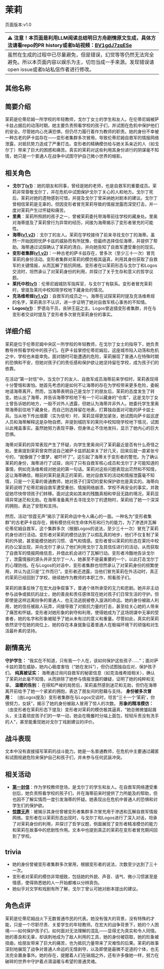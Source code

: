 # 茉莉
页面版本:v1.0
 

| :warning: 注意！本页面是利用LLM阅读总结明日方舟剧情原文生成，具体方法请看repo的PR history或者b站视频：[BV1gdJ7zqESe](https://www.bilibili.com/video/BV1gdJ7zqESe/)         |
|:----------------------------|
| 虽然在生成的过程中已尽量避免，但是错误，幻觉等等仍然无法完全避免。所以本页面内容以娱乐为主，切勿当成一手来源。发现错误请open issue或者b站私信作者进行修改。|



## 其他名称

## 简要介绍
茉莉是伦蒂尼姆一所学校的年轻教师，戈尔丁女士的学生和友人。在伦蒂尼姆被萨卡兹占据后的动荡时期，她主要负责照看学校的孩子们，并试图在危机中保护他们的安全。尽管她内心充满恐惧，但仍尽力履行着作为教师的职责。她的身份不幸被一种古老的萨卡兹存在——变形者集群多次冒用，导致伦蒂尼姆自救军的情报网络泄露，对抵抗势力造成了严重打击。变形者的精确模仿给与她关系亲近的人（如戈尔丁）带来了巨大的困惑和痛苦。真实的茉莉对这些利用其身份进行的阴谋毫不知情，她只是一个普通人在战争中试图守护自己微小世界的缩影。
## 相关角色
-   **戈尔丁([v1](extended_char_ge_er_ding.md))**：她的朋友和同事，曾经是她的老师，也是自救军的重要成员。茉莉非常尊敬戈尔丁，并在危机中试图保护戈尔丁关心的人和地方。戈尔丁死后，茉莉对她的遗物感到可惜，并提及戈尔丁曾采纳她对剧本的建议。戈尔丁曾相信茉莉是无辜的，但因变形者冒充茉莉导致的情报泄露而深受打击，并一度对茉莉产生过怀疑和痛苦。
-   **里奥**：茉莉所照顾的孩子之一，曾被茉莉委托带海蒂前往学校的藏身处。里奥对海蒂提及了茉莉曾行为异常的经历，间接为海蒂揭示了变形者冒充的可能性。
-   **海蒂([v1](char_4045_heidi.md),[v2](../char_v3/char_4045_heidi.md))**：戈尔丁的友人。茉莉在学校接待了前来寻找戈尔丁的海蒂。虽然一开始因担忧萨卡兹的威胁而有所犹豫，但最终选择信任海蒂，并提供了帮助。海蒂通过试探确认了茉莉的清白，并向她告知了自救军遭受重创的现实。
-   **变形者集群([v1](extended_char_bian_xing_zhe_ji_qun.md),[v2](../char_v3/extended_char_bian_xing_zhe_ji_qun.md))**：一种古老的萨卡兹存在，曾多次（至少三十一次）冒充茉莉的身份活动。变形者集群对茉莉的模仿极其逼真，利用其身份获取了自救军的关键情报，从而瓦解了抵抗网络。变形者在以茉莉形态与戈尔丁和Logos交流时，坦然承认了对茉莉身份的利用，并探讨了关于生存和意义的哲学议题。
-   **莱托中校([v1](extended_char_lai_tuo_zhong_xiao.md))**：伦蒂尼姆城防军指挥官，与戈尔丁有联系。变形者冒充茉莉时，曾提及莱托中校知晓学校地下藏身处的情况。
-   **克洛维希娅([v1](extended_char_ke_luo_wei_xi_ya.md),[v2](../char_v3/extended_char_ke_luo_wei_xi_ya.md))**：自救军的成员之一。海蒂在试探茉莉时提及克洛维希娅的名字，茉莉表示不认识，进一步证明了她对自救军核心事务的不知情。
-   **Logos([v1](extended_char_Logos.md))**：罗德岛干员，丧钟王庭之主。Logos曾追猎变形者集群，并在与变形者交谈时提及了变形者多次冒充茉莉身份的事实。
## 详细介绍
茉莉是位于伦蒂尼姆中央区一所学校的年轻教师，在戈尔丁女士的指导下，她负责教导并照看学校中的孩子们。在萨卡兹掌控伦蒂尼姆后，这座城市陷入动荡和危机之中，学校也未能幸免。面对随时可能遭遇的危险，茉莉展现了普通人在特殊时期的恐惧和不安，但她对孩子们的责任感和保护欲让她坚持留在学校，成为孩子们的依靠。

在活动“第一封信”中，当戈尔丁的友人、自救军成员海蒂前来学校时，茉莉表现得十分警惕和害怕。她首先考虑的是如何不让海蒂的存在为学校带来更多危险，委婉地请海蒂离开。然而，当海蒂表明自己是戈尔丁的朋友后，茉莉的态度发生了转变。她认出了海蒂，并告诉海蒂学校地下有一个可以藏身的“仓库”，这是戈尔丁女士曾告诉她的地方，一般不对外人透露，但她认为海蒂并非外人。她委托学生里奥带海蒂前往地下藏身处，而自己则选择留在地表，打算独自面对可能的萨卡兹士兵。当从地下传出烟雾（实为信号）时，茉莉显得更加紧张，她试图向萨卡兹巡逻人员和海蒂解释这是杂物自燃，并提到城防军的莱托中校知晓学校地下情况，试图以此掩盖事实。虽然她努力表现平静，但身体止不住地发抖，显示了她内心的巨大恐惧。

海蒂对茉莉的异常表现产生了怀疑，向学生里奥询问了茉莉最近是否有什么奇怪之处。里奥提到茉莉曾突然说自己被萨卡兹抓起来关了好几天，回来后就一直紧张兮兮的，“就像做了个噩梦，被吓坏了”。这引起了海蒂关于变形者的警觉。为了确认茉莉的身份，海蒂进行了试探，询问了只有自救军核心成员和戈尔丁才可能知道的事情，例如克洛维希娅对她说的第一句话。茉莉对这些问题表现出茫然和不知情，这让海蒂确信，眼前的茉莉是真正的茉莉，她对自救军的活动和情报泄露毫不知情，只是一个无辜的普通教师，她对孩子们深切的爱和保护欲也是真实的。海蒂向茉莉说明了伦蒂尼姆自救军遭受重创、情报网络崩溃、学校不再安全的事实，并敦促她尽快带领孩子们转移。面对这突如其来的残酷真相和举目无路的境况，茉莉显得异常迷茫和无助。在海蒂准备离开去寻找戈尔丁的遗物时，茉莉给了她一个深深的拥抱，表达了安慰和支持。

然而，活动“惊霆无声”揭示了茉莉命运中令人痛心的一面。一种名为“变形者集群”的古老萨卡兹存在，拥有模仿任何生命体外形和行为的能力，为了渗透并瓦解伦蒂尼姆自救军，这个集群多次（根据Logos的说法，至少三十一次）冒充了茉莉的身份进行活动。变形者对茉莉的模仿达到了以假乱真的地步，他们不仅复制了茉莉的外貌，甚至能模仿她的习惯、语气和情感。变形者曾以茉莉的形态在莱托中校的办公室出现，并向戈尔丁承认了他们利用戈尔丁及其信任进行的活动，从而获取了自救军的情报网络信息，并借此机会进行了瓦解行动。变形者冷酷地告诉戈尔丁，泄露情报的源头并非戈尔丁一人，她甚至不是最重要的一个，以此打击戈尔丁的心理防线。在与Logos的对话中，变形者集群也坦然承认了对茉莉身份的频繁使用，并认为这只是“工作而已”。变形者还透露，当他们冒充茉莉在外活动时，真正的茉莉已经回到了学校，继续她作为教师的本职工作，照看孩子们。

茉莉的故事反映了在宏大战争叙事下，普通个体所承受的无力和悲剧。她并非主动参与战争或抵抗的战士，她的善良和责任感体现在她对孩子们日常生活的守护。但即使是这样远离纷争的普通人，也无法逃脱被卷入漩涡的命运。她的身份被敌人利用，她的信任被敌人玩弄，间接导致了对抵抗力量的打击，甚至给关心她的人带来了痛苦和怀疑。变形者对她形象的剥夺和利用，使得她成为了这场阴谋中无辜的受害者，她的名字和形象被赋予了她从未有过的意义和重量。尽管如此，真实的茉莉依然坚守在她的岗位上，她的存在本身就象征着普通人在极端环境下的顽强和对生活最朴素的坚持。
## 剧情高光
**守护学生：** “我实在不知道，只有我一个人在，该如何保护这些孩子......”；面对萨卡兹的潜在威胁，她内心极度害怕（“她在发抖”），但仍试图独自应对，保护孩子们。
**纯真被证实：** 海蒂通过询问自救军的秘密信息（如克洛维希娅相关），确认了茉莉对此毫不知情，从而排除了她参与情报泄露的嫌疑，证明了她的纯粹和无辜。
**温暖的告别：** 在得知严峻的局势后，茉莉虽然感到迷茫和无助，但仍在海蒂离开前给予了她一个紧紧的拥抱，表达了朋友间的慰藉与支持。
**身份被多次冒用：** （由Logos提及）变形者集群在与Logos交谈时，坦言“三十一个‘茉莉’，你很努力，女妖”，揭示了她的身份被敌人冒用了惊人的次数。
**形象的精准模仿：** （由变形者在茉莉形态下提及）变形者对茉莉的模仿极其逼真，“她总微微皱起眉头，关注着顽皮孩子们的一举一动，她会在晚餐时分端上面包，轻轻斥责没有洗手的人”，甚至能重现她对戈尔丁戏剧建议的评价。
## 战斗表现
文本中没有直接描写茉莉的战斗能力。她是一名普通教师，在危机中主要通过藏匿和试图规避危险来保护自己和孩子们，并未参与任何武装冲突。
## 相关活动
-   **[第一封信](../stories/story_heidi_set_1.md)**：作为学校教师登场，是戈尔丁的学生和友人。在自救军网络遭受重创后，她负责照看学校的孩子们，并在海蒂前来时提供了力所能及的帮助，但也因不了解实情而一度引发海蒂的怀疑。她表现出在危机中普通人的恐惧和对学生们的保护欲。
-   **[惊霆无声](../stories/main_12.md)**：被揭示其身份曾被变形者集群多次冒充用于渗透和瓦解自救军情报网络。变形者在以茉莉形态出现时，与戈尔丁和Logos进行了深入对话，坦承了对茉莉身份的利用，并探讨了哲学议题，侧面展现了变形者精准模仿的能力和茉莉在故事中的悲剧性作用。文本中也提到真正的茉莉在变形者冒充期间回到了学校。
## trivia
-   她的身份曾被变形者集群多次冒用，根据变形者的说法，次数至少达到了三十一次。
-   变形者对茉莉的模仿非常细致，包括她的外貌、声音、语气、微小习惯甚至是情感，使得熟悉她的人一开始都难以分辨真伪。
-   她似乎对文学和戏剧有所了解，戈尔丁曾认可她对剧本提出的建议。
## 角色点评
茉莉是伦蒂尼姆战火下无数普通市民的代表。她没有强大的背景，没有特殊的才能，只是一个尽职尽责、关爱学生的年轻教师。在宏大的战争背景下，她的个人困境——如何保护孩子们，如何面对无法理解的混乱——显得尤为真实和令人同情。她的善良和无辜，却讽刺地成为了敌人利用的工具，她的身份被窃取，她的形象被扭曲，给朋友带来了巨大的痛苦，也为抵抗力量带来了灾难性的后果。茉莉的故事深刻地展现了战争对普通人命运的无情剥夺，以及即使是最微不足道的个体，也无法完全置身事外。她的存在，提醒着人们在硝烟之外，还有许多像她一样，努力在破碎的世界中守护着点滴温暖与希望的普通灵魂。